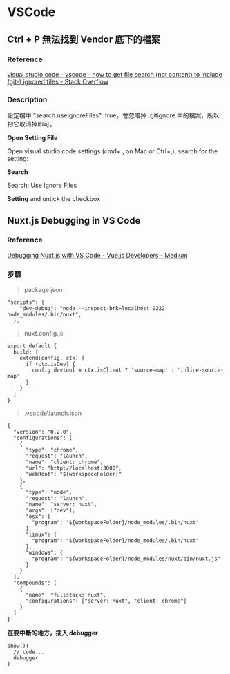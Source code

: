# VSCode

## Ctrl + P 無法找到 Vendor 底下的檔案

### Reference

[visual studio code - vscode - how to get file search \(not content\) to include \(git-\) ignored files - Stack Overflow](https://stackoverflow.com/questions/55949132/vscode-how-to-get-file-search-not-content-to-include-git-ignored-files)

### Description

設定檔中 "search.useIgnoreFiles": true，會忽略掉 .gitignore 中的檔案，所以把它取消掉即可。

**Open Setting File**

Open visual studio code settings \(cmd+ , on Mac or Ctrl+,\), search for the setting:

**Search**

Search: Use Ignore Files

**Setting** and untick the checkbox

## Nuxt.js Debugging in VS Code

### Reference

[Debugging Nuxt.js with VS Code - Vue.js Developers - Medium](https://medium.com/js-dojo/debugging-nuxt-js-with-vs-code-60a1a9e75cf6)

### 步驟

> package.json

```text
"scripts": {
    "dev-debug": "node --inspect-brk=localhost:9222 node_modules/.bin/nuxt",
  },
```

> nuxt.config.js

```text
export default {
  build: {
    extend(config, ctx) {
      if (ctx.isDev) {
        config.devtool = ctx.isClient ? 'source-map' : 'inline-source-map'
      }
    }
  }
}
```

> .vscode\launch.json

```text
{
  "version": "0.2.0",
  "configurations": [
    {
      "type": "chrome",
      "request": "launch",
      "name": "client: chrome",
      "url": "http://localhost:3000",
      "webRoot": "${workspaceFolder}"
    },
    {
      "type": "node",
      "request": "launch",
      "name": "server: nuxt",
      "args": ["dev"],
      "osx": {
        "program": "${workspaceFolder}/node_modules/.bin/nuxt"
      },
      "linux": {
        "program": "${workspaceFolder}/node_modules/.bin/nuxt"
      },
      "windows": {
        "program": "${workspaceFolder}/node_modules/nuxt/bin/nuxt.js"
      }
    }
  ],
  "compounds": [
    {
      "name": "fullstack: nuxt",
      "configurations": ["server: nuxt", "client: chrome"]
    }
  ]
}
```

**在要中斷的地方，插入 debugger**

```text
show(){
  // code...
  debugger
}
```

